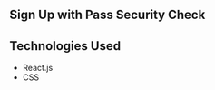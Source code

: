 ## Sign Up with Pass Security Check

<h2>Technologies Used</h2>
<ul>
    <li>React.js</li>
    <li>CSS</li>
</ul>